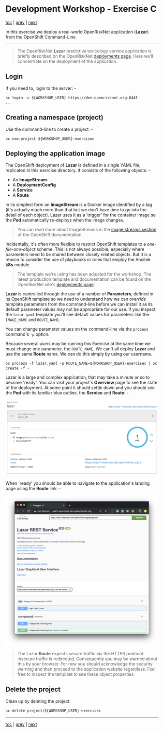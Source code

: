 # Development Workshop - Exercise C

[toc](../README.md) | [prev](../exercise-b/README.md) | [next](../tutorial-3/README.md)

In  this exercise we deploy a real-world OpenRiskNet application (**Lazar**)
from the OpenShift Command-Line.

---

>   The OpenRiskNet **Lazar** predictive toxicology service application is
    briefly described on the OpenRiskNet [deployments page]. Here we'll
    concentrate on the deployment of the application.

## Login
If you need to, login to the server: -

    oc login -u ${WORKSHOP_USER} https://dev.openrisknet.org:8443
    ...

## Creating a namespace (project)
Use the command-line to create a project: -

    oc new-project ${WORKSHOP_USER}-exercisec

## Deploying the application image
The OpenShift deployment of **Lazar** is defined in a single YAML file,
replicated in this exercise directory. It consists of the following objects: -

-   An **ImageStream**
-   A **DeploymentConfig**
-   A **Service**
-   A **Route**

In its simplest form an **ImageStream** is a Docker image identified by a
tag (it's actually much more than that but we don't have time to go into the
detail of each object). Lazar uses it as a 'trigger' for the container image
so the **Pod** automatically re-deploys when the image changes.

>   You can read more about ImageStreams in the [image streams section] of
    the OpenShift documentation.

Incidentally, it's often more flexible to restrict OpenShift templates to a
*one-file-one-object* scheme. This is not always possible, especially
where parameters need to be shared between closely related objects.
But it is a reason to consider the use of playbooks or roles that employ
the Ansible **k8s** module.

>   The template we're using has been adjusted for the workshop.
    The latest production template and documentation can be found on the
    OpenRiskNet site's [deployments page].

**Lazar** is controlled through the use of a number of **Parameters**,
defined in its OpenShift template so we need to understand how we can *override*
template parameters from the command-line before we can install it as its
default parameter values may not be appropriate for our use.
If you inspect the `lazar.yaml` template you'll see default values for
parameters like the `IMAGE_NAME` and `ROUTE_NAME`.

You can change parameter values on the command-line via the `process` command's
`-p` option.

Because several users may be running this Exercise at the same time
we *must* change one parameter, the `ROUTE_NAME`. We can't all deploy **Lazar**
and use the same **Route** name. We can do this simply by using our username.

    oc process -f lazar.yaml -p ROUTE_NAME=${WORKSHOP_USER}-exercisec | oc create -f -

Lazar is a large and complex application, that may take a minute or so to
become 'ready'. You can visit your project's **Overview** page to see the
state of the deployment. At some point it should settle down
and you should see the **Pod** with its familiar blue outline, the **Service**
and **Route**: -

![](screen-1.png)

When 'ready' you should be able to navigate to the application's landing page
using the **Route** link: -

![](screen-2.png)

>   The Lazar **Route** expects secure traffic via the HTTPS protocol.
    Insecure traffic is redirected. Consequently you may be warned about this
    by your browser. For now you should acknowledge the security warning and
    then proceed to the application website regardless. Feel free to inspect
    the template to see these object properties.

## Delete the project
Clean up by deleting the project.

    oc delete project/${WORKSHOP_USER}-exercisec
    
---

[toc](../README.md) | [prev](../exercise-b/README.md) | [next](../tutorial-3/README.md)

[deployments page]: https://github.com/OpenRiskNet/home/tree/master/openshift/deployments/lazar
[image streams section]: https://docs.openshift.com/enterprise/3.0/architecture/core_concepts/builds_and_image_streams.html#image-streams

